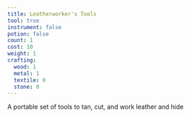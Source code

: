 ```yaml
---
title: Leatherworker's Tools
tool: true
instrument: false
potion: false
count: 1
cost: 10
weight: 1
crafting:
  wood: 1
  metal: 1
  textile: 0
  stone: 0
---
```


A portable set of tools to tan, cut, and work leather and hide
